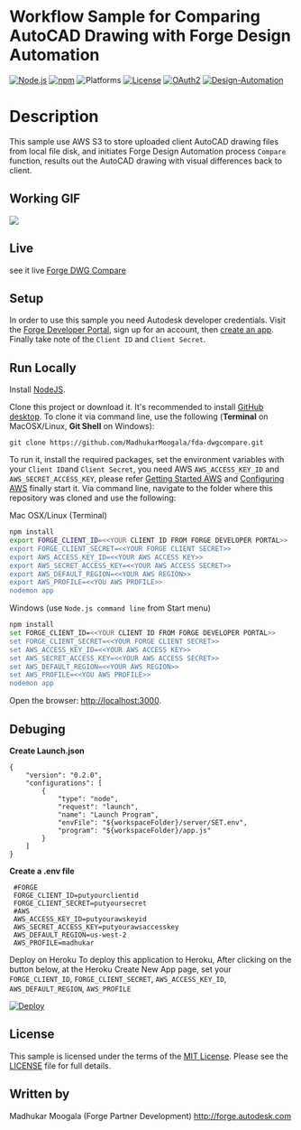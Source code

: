 # Workflow Sample for Comparing AutoCAD Drawing with Forge Design Automation

[![Node.js](https://img.shields.io/badge/Node.js-8.9-blue.svg)](https://nodejs.org/)
[![npm](https://img.shields.io/badge/npm-5.5.1-blue.svg)](https://www.npmjs.com/)
![Platforms](https://img.shields.io/badge/platform-windows%20%7C%20osx%20%7C%20linux-lightgray.svg)
[![License](http://img.shields.io/:license-mit-blue.svg)](http://opensource.org/licenses/MIT)
[![OAuth2](https://img.shields.io/badge/OAuth2-v1-green.svg)](http://developer.autodesk.com/)
[![Design-Automation](https://img.shields.io/badge/DesignAutomation-v2-brightgreen.svg)](https://developer.autodesk.com/en/docs/design-automation/v2/overview/)

# Description
This sample use AWS S3 to store uploaded client AutoCAD drawing files from local file disk, and initiates Forge Design Automation process `Compare` function, results out the AutoCAD drawing with visual differences back to client.

## Working GIF
![](https://images2.imgbox.com/92/0a/aQLJ38WL_o.gif)
## Live 
see it live [Forge DWG Compare](https://fdadwgcompare.herokuapp.com/)
## Setup
In order to use this sample you need Autodesk developer credentials. Visit the [Forge Developer Portal](https://developer.autodesk.com), sign up for an account, then [create an app](https://developer.autodesk.com/myapps/create). Finally take note of the `Client ID` and `Client Secret`.
## Run Locally

Install [NodeJS](https://nodejs.org/).

Clone this project or download it. It's recommended to install [GitHub desktop](https://desktop.github.com/). To clone it via command line, use the following (**Terminal** on MacOSX/Linux, **Git Shell** on Windows):

```
git clone https://github.com/MadhukarMoogala/fda-dwgcompare.git
```

To run it, install the required packages, set the environment variables with your `Client ID`and `Client Secret`, you need AWS `AWS_ACCESS_KEY_ID` and `AWS_SECRET_ACCESS_KEY`, please refer [Getting Started AWS](https://aws.amazon.com/getting-started/?nc2=h_ql_gs&awsm=ql-4) and [Configuring AWS](https://docs.aws.amazon.com/cli/latest/userguide/cli-environment.html) finally start it. Via command line, navigate to the folder where this repository was cloned and use the following:


Mac OSX/Linux (Terminal)

```bash
npm install
export FORGE_CLIENT_ID=<<YOUR CLIENT ID FROM FORGE DEVELOPER PORTAL>>
export FORGE_CLIENT_SECRET=<<YOUR FORGE CLIENT SECRET>>
export AWS_ACCESS_KEY_ID=<<YOUR AWS ACCESS KEY>>
export AWS_SECRET_ACCESS_KEY=<<YOUR AWS ACCESS SECRET>>
export AWS_DEFAULT_REGION=<<YOUR AWS REGION>>
export AWS_PROFILE=<<YOU AWS PROFILE>>
nodemon app
```

Windows (use `Node.js command line` from Start menu)
```bash
npm install
set FORGE_CLIENT_ID=<<YOUR CLIENT ID FROM FORGE DEVELOPER PORTAL>>
set FORGE_CLIENT_SECRET=<<YOUR FORGE CLIENT SECRET>>
set AWS_ACCESS_KEY_ID=<<YOUR AWS ACCESS KEY>>
set AWS_SECRET_ACCESS_KEY=<<YOUR AWS ACCESS SECRET>>
set AWS_DEFAULT_REGION=<<YOUR AWS REGION>>
set AWS_PROFILE=<<YOU AWS PROFILE>>
nodemon app
```

Open the browser: [http://localhost:3000](http://localhost:3000).

## Debuging
**Create Launch.json**
```
{   
    "version": "0.2.0",
    "configurations": [
        {
            "type": "node",
            "request": "launch",
            "name": "Launch Program",
            "envFile": "${workspaceFolder}/server/SET.env",            
            "program": "${workspaceFolder}/app.js"
        }
    ]
}
```
**Create a .env file**
```
 #FORGE
 FORGE_CLIENT_ID=putyourclientid
 FORGE_CLIENT_SECRET=putyoursecret
 #AWS
 AWS_ACCESS_KEY_ID=putyourawskeyid
 AWS_SECRET_ACCESS_KEY=putyourawsaccesskey
 AWS_DEFAULT_REGION=us-west-2
 AWS_PROFILE=madhukar
```
Deploy on Heroku
To deploy this application to Heroku, After clicking on the button below, at the Heroku Create New App page, set your 
			   `FORGE_CLIENT_ID`,
			   `FORGE_CLIENT_SECRET`,
			   `AWS_ACCESS_KEY_ID`,
			   `AWS_DEFAULT_REGION`,
			   `AWS_PROFILE`

[![Deploy](https://www.herokucdn.com/deploy/button.svg)](https://heroku.com/deploy?template=https://github.com/MadhukarMoogala/fda-dwgcompare.git)

## License

This sample is licensed under the terms of the [MIT License](http://opensource.org/licenses/MIT).
Please see the [LICENSE](LICENSE) file for full details.

## Written by

Madhukar Moogala (Forge Partner Development)
http://forge.autodesk.com












